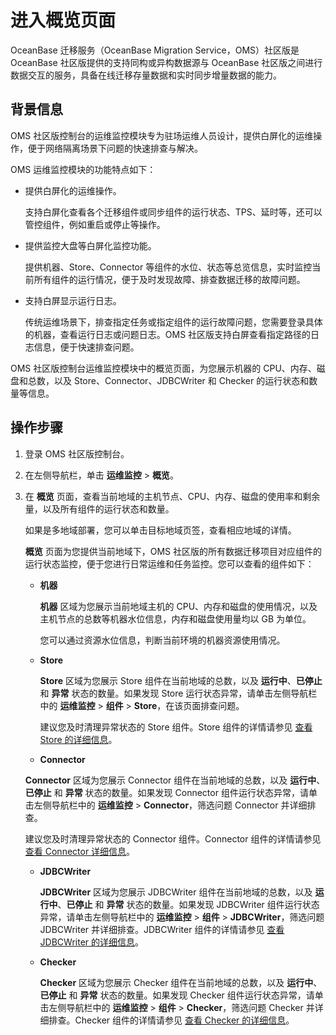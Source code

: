 # 进入概览页面

OceanBase 迁移服务（OceanBase Migration Service，OMS）社区版是 OceanBase 社区版提供的支持同构或异构数据源与 OceanBase 社区版之间进行数据交互的服务，具备在线迁移存量数据和实时同步增量数据的能力。

## 背景信息

OMS 社区版控制台的运维监控模块专为驻场运维人员设计，提供白屏化的运维操作，便于网络隔离场景下问题的快速排查与解决。

OMS 运维监控模块的功能特点如下：

* 提供白屏化的运维操作。

  支持白屏化查看各个迁移组件或同步组件的运行状态、TPS、延时等，还可以管控组件，例如重启或停止等操作。
  
* 提供监控大盘等白屏化监控功能。

  提供机器、Store、Connector 等组件的水位、状态等总览信息，实时监控当前所有组件的运行情况，便于及时发现故障、排查数据迁移的故障问题。

* 支持白屏显示运行日志。

  传统运维场景下，排查指定任务或指定组件的运行故障问题，您需要登录具体的机器，查看运行日志或问题日志。OMS 社区版支持白屏查看指定路径的日志信息，便于快速排查问题。

OMS 社区版控制台运维监控模块中的概览页面，为您展示机器的 CPU、内存、磁盘和总数，以及 Store、Connector、JDBCWriter 和 Checker 的运行状态和数量等信息。

## 操作步骤

1. 登录 OMS 社区版控制台。

2. 在左侧导航栏，单击 **运维监控** \> **概览**。

3. 在 **概览** 页面，查看当前地域的主机节点、CPU、内存、磁盘的使用率和剩余量，以及所有组件的运行状态和数量。

    如果是多地域部署，您可以单击目标地域页签，查看相应地域的详情。

    **概览** 页面为您提供当前地域下，OMS 社区版的所有数据迁移项目对应组件的运行状态监控，便于您进行日常运维和任务监控。您可以查看的组件如下：

    * **机器**

      **机器** 区域为您展示当前地域主机的 CPU、内存和磁盘的使用情况，以及主机节点的总数等机器水位信息，内存和磁盘使用量均以 GB 为单位。

      您可以通过资源水位信息，判断当前环境的机器资源使用情况。

    * **Store**

      **Store** 区域为您展示 Store 组件在当前地域的总数，以及 **运行中**、**已停止** 和 **异常** 状态的数量。如果发现 Store 运行状态异常，请单击左侧导航栏中的 **运维监控** \> **组件** > **Store**，在该页面排查问题。

      建议您及时清理异常状态的 Store 组件。Store 组件的详情请参见 [查看 Store 的详细信息](300.components/100.store/200.view-store-details.md)。

    * **Connector**

     **Connector** 区域为您展示 Connector 组件在当前地域的总数，以及 **运行中**、**已停止** 和 **异常** 状态的数量。如果发现 Connector 组件运行状态异常，请单击左侧导航栏中的 **运维监控** \> **Connector**，筛选问题 Connector 并详细排查。

     建议您及时清理异常状态的 Connector 组件。Connector 组件的详情请参见 [查看 Connector 详细信息](300.components/200.connector/100.view-connector-details.md)。

    * **JDBCWriter**

      **JDBCWriter** 区域为您展示 JDBCWriter 组件在当前地域的总数，以及 **运行中**、**已停止** 和 **异常** 状态的数量。如果发现 JDBCWriter 组件运行状态异常，请单击左侧导航栏中的 **运维监控** \> **组件** > **JDBCWriter**，筛选问题 JDBCWriter 并详细排查。JDBCWriter 组件的详情请参见 [查看 JDBCWriter 的详细信息](300.components/300.jdbcwriter/100.view-jdbcwriter-details.md)。

    * **Checker**

      **Checker** 区域为您展示 Checker 组件在当前地域的总数，以及 **运行中**、**已停止** 和 **异常** 状态的数量。如果发现 Checker 组件运行状态异常，请单击左侧导航栏中的 **运维监控** \> **组件** > **Checker**，筛选问题 Checker 并详细排查。Checker 组件的详情请参见 [查看 Checker 的详细信息](300.components/400.checker/100.view-checker-details.md)。
